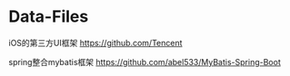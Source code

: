 # Data-Files

iOS的第三方UI框架
https://github.com/Tencent

spring整合mybatis框架
https://github.com/abel533/MyBatis-Spring-Boot

